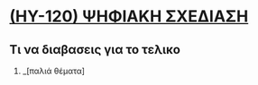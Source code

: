 # [(ΗΥ-120) ΨΗΦΙΑΚΗ ΣΧΕΔΙΑΣΗ](http://www.csd.uoc.gr/~hy120/)


## Τι να διαβασεις για το τελικο

1. _[παλιά θέματα]
